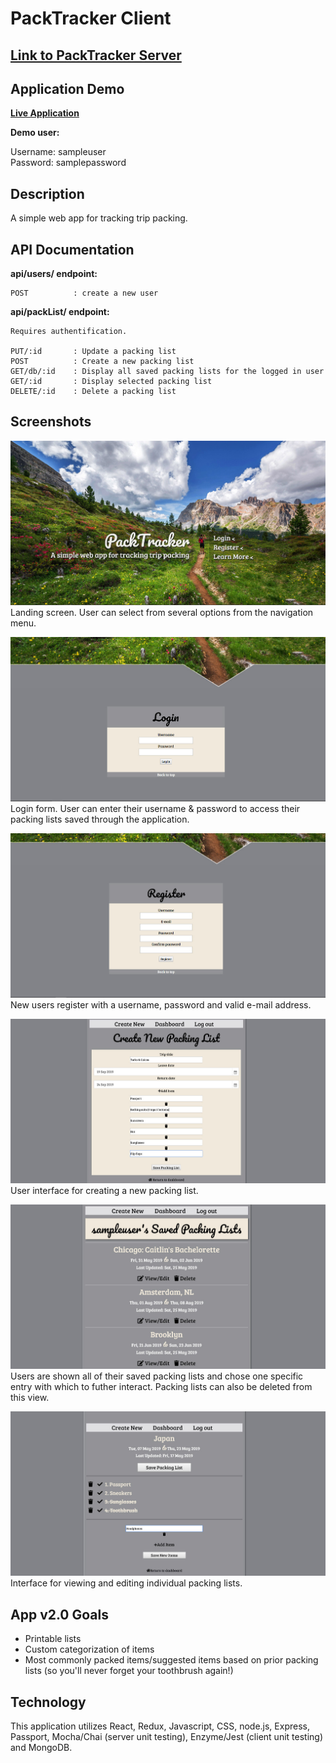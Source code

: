 # PackTracker Client

## **[Link to PackTracker Server](https://github.com/laursnow/PackTracker-Server "PackTracker Server")**

## Application Demo
**[Live Application](https://packtracker-app.herokuapp.com/ "packTracker")**

<i class="fas fa-arrow-circle-right"></i> **Demo user:**

Username: sampleuser<br>
Password: samplepassword

## Description

 A simple web app for tracking trip packing.

## API Documentation

**api/users/ endpoint:**

```
POST          : create a new user
```

**api/packList/ endpoint:**
```
Requires authentification.

PUT/:id       : Update a packing list
POST          : Create a new packing list
GET/db/:id    : Display all saved packing lists for the logged in user
GET/:id       : Display selected packing list
DELETE/:id    : Delete a packing list
```

## Screenshots

![Landing Page](https://raw.githubusercontent.com/laursnow/PackTracker-Client/master/screenshots/landing.jpg "landing page")
Landing screen. User can select from several options from the navigation menu.

![Login](https://raw.githubusercontent.com/laursnow/PackTracker-Client/master/screenshots/login.jpg "login")
Login form. User can enter their username & password to access their packing lists saved through the application.

![Register](https://raw.githubusercontent.com/laursnow/PackTracker-Client/master/screenshots/register.jpg "register")
New users register with a username, password and valid e-mail address.

![Create](https://raw.githubusercontent.com/laursnow/PackTracker-Client/master/screenshots/create.jpg "create")
User interface for creating a new packing list.

![Dashboard](https://raw.githubusercontent.com/laursnow/PackTracker-Client/master/screenshots/db.jpg "dashboard")
Users are shown all of their saved packing lists and chose one specific entry with which to futher interact. Packing lists can also be deleted from this view.

![View/edit packing list](https://raw.githubusercontent.com/laursnow/PackTracker-Client/master/screenshots/view.jpg "view/edit list")
Interface for viewing and editing individual packing lists.

## App v2.0 Goals

* Printable lists
* Custom categorization of items
* Most commonly packed items/suggested items based on prior packing lists (so you'll never forget your toothbrush again!)

## Technology

This application utilizes React, Redux, Javascript, CSS, node.js, Express, Passport, Mocha/Chai (server unit testing), Enzyme/Jest (client unit testing) and MongoDB.
